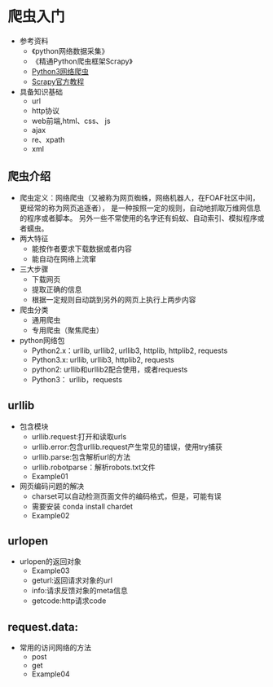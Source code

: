 # 爬虫入门
 - 参考资料
    - 《python网络数据采集》
    - 《精通Python爬虫框架Scrapy》
    - [Python3网络爬虫](https://blog.csdn.net/c406495762/article/details/72858983)
    - [Scrapy官方教程](https://scrapy-chs.readthedocs.io/zh_CN/0.24/intro/tutorial.html)
 - 具备知识基础
    - url 
    - http协议
    - web前端,html、css、 js
    - ajax
    - re、xpath
    - xml
## 爬虫介绍
 - 爬虫定义：网络爬虫（又被称为网页蜘蛛，网络机器人，在FOAF社区中间，更经常的称为网页追逐者）， 
   是一种按照一定的规则，自动地抓取万维网信息的程序或者脚本。 另外一些不常使用的名字还有蚂蚁、自动索引、模拟程序或者蠕虫。
 - 两大特征
    - 能按作者要求下载数据或者内容
    - 能自动在网络上流窜
 - 三大步骤
    - 下载网页
    - 提取正确的信息
    - 根据一定规则自动跳到另外的网页上执行上两步内容
 - 爬虫分类
    - 通用爬虫
    - 专用爬虫（聚焦爬虫）
 - python网络包
    - Python2.x：urllib, urllib2, urllib3, httplib, httplib2, requests
    - Python3.x: urllib, urllib3, httplib2, requests
    - python2: urllib和urllib2配合使用，或者requests
    - Python3： urllib，requests
## urllib
 - 包含模块
    - urllib.request:打开和读取urls
    - urllib.error:包含urllib.request产生常见的错误，使用try捕获
    - urllib.parse:包含解析url的方法
    - urllib.robotparse：解析robots.txt文件
    - Example01
 - 网页编码问题的解决
    - charset可以自动检测页面文件的编码格式，但是，可能有误
    - 需要安装 conda install chardet
    - Example02
    
## urlopen
 - urlopen的返回对象
    - Example03
    - geturl:返回请求对象的url
    - info:请求反馈对象的meta信息
    - getcode:http请求code
    
## request.data:
 - 常用的访问网络的方法
    - post
    - get
    - Example04
 
     
    
